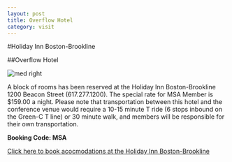 ```yaml
---
layout: post
title: Overflow Hotel
category: visit
---
```


#Holiday Inn Boston-Brookline

##Overflow Hotel

![med right](http://www.ichotelsgroup.com/hotelmedia/repository/vfmleonardo/galleries/prod/media/medlib/imageRepo/2/0/67/388/404/BKLMA_3986801906_7515108270_R.jpg)

A block of rooms has been reserved at the Holiday Inn Boston-Brookline 1200 Beacon Street (617.277.1200). The special rate for MSA Member is $159.00 a night. Please note that transportation between this hotel and the conference venue would require a 10-15 minute T ride (6 stops inbound on the Green-C T line) or 30 minute walk, and members will be responsible for their own transportation.


**Booking Code: MSA**

[Click here to book acocmodations at the Holiday Inn Boston-Brookline](http://www.holidayinn.com/hotels/us/en/brookline/bklma/hoteldetail?qAdlt=1&qBrs=6c.hi.ex.rs.ic.cp.in.sb.cw.cv.ul.vn&qChld=0&qFRA=1&qGRM=0&qGrpCd=MSA&qPSt=0&qRRSrt=rt&qRef=df&qRms=1&qRpn=1&qRpp=12&qSHp=1&qSmP=3&qSrt=sBR&qWch=0&srb_u=1&icdv=99801505&icdv=99801505%5D)